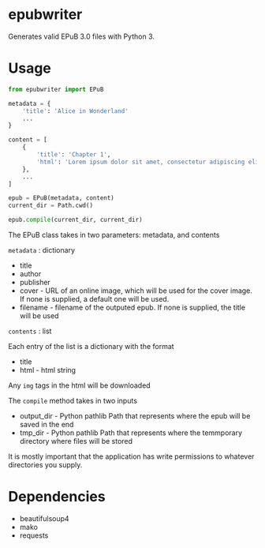 # epubwriter

Generates valid EPuB 3.0 files with Python 3.

# Usage

```python
from epubwriter import EPuB

metadata = {
    'title': 'Alice in Wonderland'
    ...
}

content = [
    {
        'title': 'Chapter 1',
        'html': 'Lorem ipsum dolor sit amet, consectetur adipiscing elit. Suspendisse diam odio, dapibus a laoreet quis...'
    },
    ...
]

epub = EPuB(metadata, content)
current_dir = Path.cwd()

epub.compile(current_dir, current_dir)

```

The EPuB class takes in two parameters: metadata, and contents

`metadata` : dictionary

* title
* author
* publisher
* cover - URL of an online image, which will be used for the cover image. If none is supplied, a default one will be used.
* filename - filename of the outputed epub. If none is supplied, the title will be used

`contents` : list

Each entry of the list is a dictionary with the format

* title
* html - html string

Any `img` tags in the html will be downloaded

The `compile` method takes in two inputs

* output_dir - Python pathlib Path that represents where the epub will be saved in the end
* tmp_dir - Python pathlib Path that represents where the temmporary directory where files will be stored 

It is mostly important that the application has write permissions to whatever directories you supply.

# Dependencies

* beautifulsoup4
* mako
* requests


